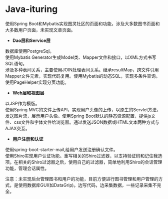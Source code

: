 # Java-ituring

使用Spring Boot和Mybatis实现图灵社区的页面和功能，涉及大多数图书页面和大多数用户页面，未实现文章页面。

- **Dao层和Service层**

数据库使用PostgreSql。  
使用Mybatis Generator生成Model类、Mapper文件和接口，以XML方式书写SQL语句。  
涉及多种表间关系，主要使用JOIN处理表间关系。继承resultMap，跨文件引用Mapper文件元素，实现代码复用。使用Mybatis的动态SQL，实现多条件查询。  
使用PageHelper实现分页功能。

- **Web层和视图层**

以JSP作为模版。  
使用Spring MVC的文件上传API，实现用户头像的上传，以原生的Servlet方法，发送图片流，展示用户头像。使用Spring Boot默认的静态资源配置，提供js文件、css文件和字体文件给浏览器。通过发送JSON数据或HTML文本两种方式与AJAX交互。

- **用户注册和认证**

使用spring-boot-starter-mail,给用户发送注册确认文件。  
使用Shiro实现用户认证功能。重写相关的Shiro过滤器，以支持验证码和记住我选项。在相关的Shiro过滤器之后，使用自己的过滤器，简单地利用Shiro的会话管理功能，管理会话属性。

注意：未实现后台管理图书和用户的功能，目前方便进行图书管理和用户管理的方式，是使用数据库GUI(如DataGrip)。边写代码，边采集数据，一些记录采集不完全。